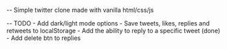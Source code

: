 -- Simple twitter clone made with vanilla html/css/js

-- TODO 
    - Add dark/light mode options
    - Save tweets, likes, replies and retweets to localStorage
    - Add the ability to reply to a specific tweet (done)
        - Add delete btn to replies 
    
